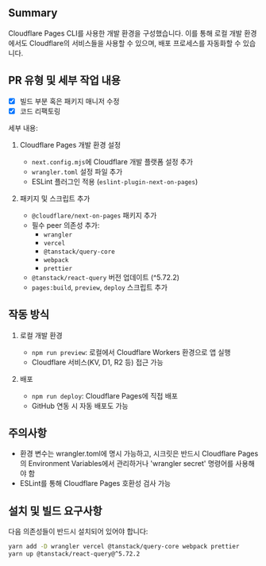 ## Summary

Cloudflare Pages CLI를 사용한 개발 환경을 구성했습니다. 이를 통해 로컬 개발 환경에서도 Cloudflare의 서비스들을 사용할 수 있으며, 배포 프로세스를 자동화할 수 있습니다.

## PR 유형 및 세부 작업 내용

- [x] 빌드 부분 혹은 패키지 매니저 수정
- [x] 코드 리팩토링

세부 내용:

1. Cloudflare Pages 개발 환경 설정

   - `next.config.mjs`에 Cloudflare 개발 플랫폼 설정 추가
   - `wrangler.toml` 설정 파일 추가
   - ESLint 플러그인 적용 (`eslint-plugin-next-on-pages`)

2. 패키지 및 스크립트 추가
   - `@cloudflare/next-on-pages` 패키지 추가
   - 필수 peer 의존성 추가:
     - `wrangler`
     - `vercel`
     - `@tanstack/query-core`
     - `webpack`
     - `prettier`
   - `@tanstack/react-query` 버전 업데이트 (^5.72.2)
   - `pages:build`, `preview`, `deploy` 스크립트 추가

## 작동 방식

1. 로컬 개발 환경

   - `npm run preview`: 로컬에서 Cloudflare Workers 환경으로 앱 실행
   - Cloudflare 서비스(KV, D1, R2 등) 접근 가능

2. 배포
   - `npm run deploy`: Cloudflare Pages에 직접 배포
   - GitHub 연동 시 자동 배포도 가능

## 주의사항

- 환경 변수는 wrangler.toml에 명시 가능하고, 시크릿은 반드시 Cloudflare Pages의 Environment Variables에서 관리하거나 'wrangler secret' 명령어를 사용해야 함
- ESLint를 통해 Cloudflare Pages 호환성 검사 가능

## 설치 및 빌드 요구사항

다음 의존성들이 반드시 설치되어 있어야 합니다:

```bash
yarn add -D wrangler vercel @tanstack/query-core webpack prettier
yarn up @tanstack/react-query@^5.72.2
```
